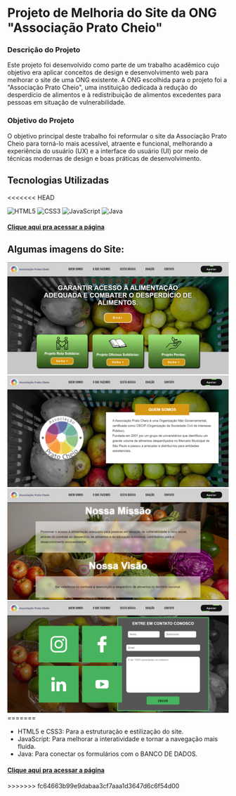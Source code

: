 <h1>Projeto de Melhoria do Site da ONG "Associação Prato Cheio"</h1>
<h3>Descrição do Projeto</h3>
<p>Este projeto foi desenvolvido como parte de um trabalho acadêmico cujo objetivo era aplicar conceitos de design e desenvolvimento web para melhorar o site de uma ONG existente. A ONG escolhida para o projeto foi a "Associação Prato Cheio", uma instituição dedicada à redução do desperdício de alimentos e à redistribuição de alimentos excedentes para pessoas em situação de vulnerabilidade.</p>

<h3>Objetivo do Projeto</h3>
<p>O objetivo principal deste trabalho foi reformular o site da Associação Prato Cheio para torná-lo mais acessível, atraente e funcional, melhorando a experiência do usuário (UX) e a interface do usuário (UI) por meio de técnicas modernas de design e boas práticas de desenvolvimento.</p>
<h2>Tecnologias Utilizadas</h2>
<<<<<<< HEAD

![HTML5](https://img.shields.io/badge/HTML5-E34F26?style=for-the-badge&logo=html5&logoColor=white)
![CSS3](https://img.shields.io/badge/CSS3-1572B6?style=for-the-badge&logo=css3&logoColor=white)
![JavaScript](https://img.shields.io/badge/JavaScript-F7DF1E?style=for-the-badge&logo=javascript&logoColor=black)
![Java](https://img.shields.io/badge/Java-%23ED8B00?style=for-the-badge&logo=java)


<h4><a href="https://dev-gabriell.github.io/ongPrincipal/" target="_blank">Clique aqui pra acessar a página</a></h4>

<h2>Algumas imagens do Site: </h2>

<img src="./img/Pagina principal ong.png" alt="imagem da tela principal do site">
<img src="./img/Page2.png" alt="segunda página do site">
<img src="./img/Page3.png" alt="segunda parte da pagina 2 do site">
<img src="./img/Page4.png" alt="página de contato">
=======
<ul>
  <li>HTML5 e CSS3: Para a estruturação e estilização do site.</li>
  <li>JavaScript: Para melhorar a interatividade e tornar a navegação mais fluida.</li>
  <li>Java: Para conectar os formulários com o BANCO DE DADOS.</li>
</ul>
<h4><a href="https://dev-gabriell.github.io/ongPrincipal/" target="_blank">Clique aqui pra acessar a página</a></h4>
>>>>>>> fc64663b99e9dabaa3cf7aaa1d3647d6c6f54d00

